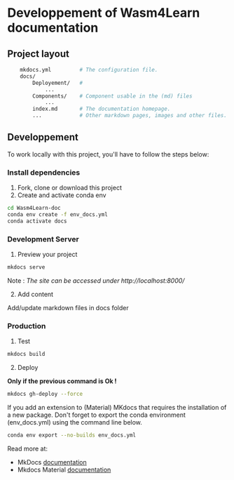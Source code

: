 # Developpement of Wasm4Learn documentation

## Project layout

```bash
    mkdocs.yml         # The configuration file.
    docs/
        Deployement/   # 
            ...
        Components/    # Component usable in the (md) files
            ...
        index.md       # The documentation homepage.
        ...            # Other markdown pages, images and other files.
```

## Developpement

To work locally with this project, you'll have to follow the steps below:

### Install dependencies

1. Fork, clone or download this project
2. Create and activate conda env

```bash
cd Wasm4Learn-doc
conda env create -f env_docs.yml
conda activate docs
```

### Development Server

1. Preview your project

```bash
mkdocs serve
```

Note : *The site can be accessed under http://localhost:8000/*

2. Add content

Add/update markdown files in docs folder

### Production

1. Test

```bash
mkdocs build
```

2. Deploy

**Only if the previous command is Ok !**

```bash
mkdocs gh-deploy --force
```

If you add an extension to (Material) MKdocs that requires the installation of a new package.
Don't forget to export the conda environment (env_docs.yml) using the command line below.

```bash
conda env export --no-builds env_docs.yml
```

Read more at:

- MkDocs [documentation](https://www.mkdocs.org/)
- Mkdocs Material [documentation](https://squidfunk.github.io/mkdocs-material/)